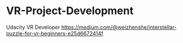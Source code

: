 # VR-Project-Development
Udacity VR Developer
https://medium.com/@weizhenshe/interstellar-puzzle-for-vr-beginners-e25d6672414f
